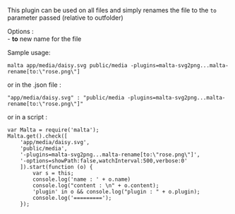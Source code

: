 This plugin can be used on all files and simply renames the file to the `to` parameter passed (relative to outfolder)  

Options :  
    - **to** new name for the file  

Sample usage:  

    malta app/media/daisy.svg public/media -plugins=malta-svg2png...malta-rename[to:\"rose.png\"]  

or in the .json file :  

    "app/media/daisy.svg" : "public/media -plugins=malta-svg2png...malta-rename[to:\"rose.png\"]"

or in a script :  

    var Malta = require('malta');
    Malta.get().check([
        'app/media/daisy.svg',
        'public/media',
        '-plugins=malta-svg2png...malta-rename[to:\"rose.png\"]',
        '-options=showPath:false,watchInterval:500,verbose:0'
        ]).start(function (o) {
            var s = this;
            console.log('name : ' + o.name)
            console.log("content : \n" + o.content);
            'plugin' in o && console.log("plugin : " + o.plugin);
            console.log('=========');
        });
